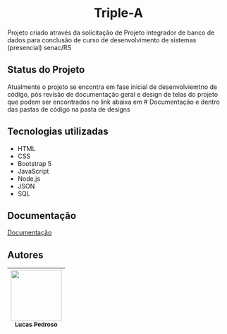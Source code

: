 <h1 align="center"> Triple-A </h1>
Projeto criado através da solicitação de Projeto integrador de banco de dados para conclusão de curso de desenvolvimento de sistemas (presencial) senac/RS

## Status do Projeto
 Atualmente o projeto se encontra em fase inicial de desenvolviemtno de código, pós revisão de documentação geral e design de telas do projeto que podem ser encontrados no link abaixa em # Documentação e dentro das pastas de código na pasta de designs
## Tecnologias utilizadas
* HTML
* CSS
* Bootstrap 5
* JavaScript
* Node.js
* JSON
* SQL
## Documentação

[Documentação](https://docs.google.com/document/d/1rgCOjo2hjS8Eyb9UXO0pJQ0mbM_quxoYcy34j8AkBxc/edit?usp=sharing)

## Autores
| [<img src="https://upload.wikimedia.org/wikipedia/commons/thumb/5/58/Dostoevskij_1872.jpg/800px-Dostoevskij_1872.jpg" width=115><br><sub>Lucas Pedroso</sub>](https://github.com/1lucaspedroso) |
| :---: |
